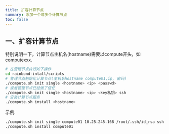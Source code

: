 ```yaml
---
title: 扩容计算节点
summary: 添加一个或多个计算节点
toc: false
---
```


## 一、扩容计算节点

特别说明一下，计算节点主机名(hostname)需要以compute开头，如computexxx.

```bash
# 在管理节点执行如下操作
cd rainbond-intall/scripts
# 管理节点初始化计算节点(主机名hostname compute01,ip, 密码)
./compute.sh init single <hostname> <ip> <passwd>
# 或者管理节点已经做了信任
./compute.sh init single <hostname> <ip> <key私钥> ssh
# 安装计算节点服务
./compute.sh install <hostname>
```

示例:

```bash
./compute.sh init single compute01 10.25.245.168 /root/.ssh/id_rsa ssh
./compute.sh install compute01
```
